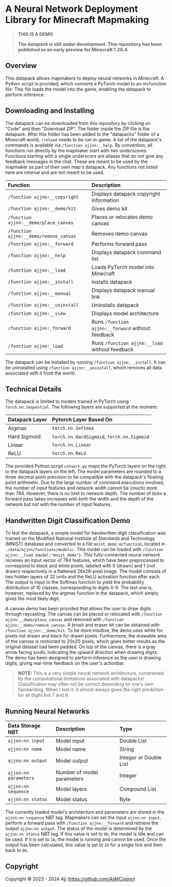 # A Neural Network Deployment Library for Minecraft Mapmaking

> **THIS IS A DEMO**
>
> **The datapack is still under development. This repository has been published as an early preview for Minecraft 1.20.4.**

## Overview

This datapack allows mapmakers to deploy neural networks in Minecraft. A Python script is provided, which converts a PyTorch model to an mcfunction file. This file loads the model into the game, enabling the datapack to perform inference.

## Downloading and Installing

The datapack can be downloaded from this repository by clicking on "Code" and then "Download ZIP". The folder inside the ZIP file is the datapack. After this folder has been added to the "datapacks" folder of a Minecraft world, ``/reload`` needs to be run in-game. A list of the datapack's commands is available via ``/function ajjnn:__help``. By convention, all functions run directly by the mapmaker start with two underscores. Functions starting with a single underscore are aliases that do not give any feedback messages in the chat. These are meant to be used by the mapmaker as part of their own map's datapack. Any functions not listed here are internal and are not meant to be used.

| Function                                 | Description                                          |
|:-----------------------------------------|:-----------------------------------------------------|
| ``/function ajjnn:__copyright``          | Displays datapack copyright information              |
| ``/function ajjnn:__demo/kit``           | Gives demo kit                                       |
| ``/function ajjnn:__demo/place_canvas``  | Places or relocates demo canvas                      |
| ``/function ajjnn:__demo/remove_canvas`` | Removes demo canvas                                  |
| ``/function ajjnn:__forward``            | Performs forward pass                                |
| ``/function ajjnn:__help``               | Displays datapack command list                       |
| ``/function ajjnn:__load``               | Loads PyTorch model into Minecraft                   |
| ``/function ajjnn:__install``            | Installs datapack                                    |
| ``/function ajjnn:__manual``             | Displays datapack manual link                        |
| ``/function ajjnn:__uninstall``          | Uninstalls datapack                                  |
| ``/function ajjnn:__view``               | Displays model architecture                          |
| ``/function ajjnn:_forward``             | Runs ``/function ajjnn:__forward`` without feedback  |
| ``/function ajjnn:_load``                | Runs ``/function ajjnn:__load`` without feedback     |

The datapack can be installed by running ``/function ajjnn:__install``. It can be uninstalled using ``/function ajjnn:__uninstall``, which removes all data associated with it from the world.

## Technical Details

The datapack is limited to models trained in PyTorch using ``torch.nn.Sequential``. The following layers are supported at the moment:

| Datapack Layer | Pytorch Layer Based On                         |
|:---------------|:-----------------------------------------------|
| Argmax         | ``torch.nn.Softmax``                           |
| Hard Sigmoid   | ``torch.nn.HardSigmoid``, ``torch.nn.Sigmoid`` |
| Linear         | ``torch.nn.Linear``                            |
| ReLU           | ``torch.nn.ReLU``                              |

The provided Python script ``convert.py`` maps the PyTorch layers on the right to the datapack layers on the left. The model parameters are rounded to a three decimal point precision to be compatible with the datapack's floating point arithmetic. Due to the large number of command executions involved, the number of input features and network width cannot be (much) more than 784. However, there is no limit to network depth. The number of ticks a forward pass takes increases with both the width and the depth of the network but not with the number of input features.

## Handwritten Digit Classification Demo

To test the datapack, a simple model for handwritten digit classification was trained on the Modified National Institute of Standards and Technology (MNIST) database and converted to a file ``mnist_demo.mcfunction``, located in ``./data/ajjnn/functions/models/``. This model can be loaded with ``/function ajjnn:__load {model:"mnist_demo"}``. This fully-connected neural network receives an input vector of 784 features, which have been preprocessed to correspond to black and white pixels, labeled with 0 (drawn) and 1 (not drawn) respectively in a flattened 28x28-pixel image. The model consists of two hidden layers of 32 units and the ReLU activation function after each. The output is input to the Softmax function to yield the probability distribution of 10 classes, corresponding to digits 0-9. The last one is, however, replaced by the argmax function in the datapack, which simply gives the most likely digit.

A canvas demo has been provided that allows the user to draw digits through raycasting. The canvas can be placed or relocated with ``/function ajjnn:__demo/place_canvas`` and removed with ``/function ajjnn:__demo/remove_canvas``. A brush and eraser kit can be obtained with ``/function ajjnn:__demo/kit``. To be more intuitive, the demo uses white for pixels not drawn and black for drawn pixels. Furthermore, the drawable area of the canvas is restricted to 20x20 pixels, which gives better results as the original dataset had been padded. On top of the canvas, there is a gray arrow facing south, indicating the upward direction when drawing digits. The demo has been designed to perform inference as the user is drawing digits, giving real-time feedback on the user's actionbar.

> **NOTE:** This is a very simple neural network architecture, constrained by the computational limitations associated with datapacks! Classification may often not be correct depending on one's own handwriting. When I test it, it almost always gives the right prediction for all digits but 7 and 9.

## Running Neural Networks

| Data Storage NBT        | Description                | Type                   |
|:------------------------|:---------------------------|:-----------------------|
| ``ajjnn:nn input``      | Model input                | Double List            |
| ``ajjnn:nn name``       | Model name                 | String                 |
| ``ajjnn:nn output``     | Model output               | Integer or Double List |
| ``ajjnn:nn parameters`` | Number of model parameters | Integer                |
| ``ajjnn:nn sequence``   | Model layers               | Compound List          |
| ``ajjnn:nn status``     | Model status               | Byte                   |

The currently loaded model's architecture and parameters are stored in the ``ajjnn:nn sequence`` NBT tag. Mapmakers can set the input ``ajjnn:nn input``, perform a forward pass with ``/function ajjnn:__forward`` and retrieve the output ``ajjnn:nn output``. The status of the model is determined by the ``ajjnn:nn status`` NBT tag. If this value is set to ``0b``, the model is idle and can be used. If it is set to ``1b``, the model is running and cannot be used. Once the output has been calculated, this value is set to ``2b`` for a single tick and then back to ``0b``.

## Copyright

Copyright © 2023 - 2024 Ajj (https://github.com/AjjMC/ajjnn)

